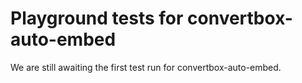 # Playground tests for convertbox-auto-embed
We are still awaiting the first test run for convertbox-auto-embed.
